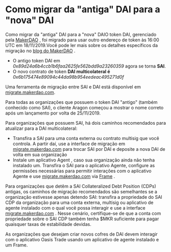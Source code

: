 # Como migrar da "antiga" DAI para a "nova" DAI

Como migrar da "antiga" DAI para a "nova" DAIO token DAI, gerenciado pela [MakerDAO](https://makerdao.com/) , foi migrado para usar outro endereço de token às 16:00 UTC em 18/11/2019.Você pode ler mais sobre os detalhes específicos da migração no [blog do MakerDAO](https://blog.makerdao.com/multi-collateral-dai-is-live/) .

* O antigo token DAI em _0x89d24a6b4ccb1b6faa2625fe562bdd9a23260359_ agora se torna **SAI**.
* O novo contrato de token **DAI multicolateral é** _0x6b175474e89094c44da98b954eedeac495271d0f_

Uma ferramenta de migração entre SAI e DAI está disponível em [migrate.makerdao.com](https://migrate.makerdao.com/).

Para todas as organizações que possuem o token DAI "antigo" (também conhecido como SAI), o cliente Aragon começou a mostrar o nome correto após um lançamento por volta de 25/11/2019.

Para organizações que possuem SAI, há dois caminhos recomendados para atualizar para a DAI multicolateral:

* Transfira a SAI para uma conta externa ou contrato multisig que você controla. A partir daí, use a interface de migração em [migrate.makerdao.com](https://migrate.makerdao.com/) para trocar SAI por DAI e deposite a nova DAI de volta em sua organização
* Instale um aplicativo Agent , caso sua organização ainda não tenha instalado um. Transfira o SAI para o aplicativo Agente, configure as permissões necessárias para permitir interações com o aplicativo Agente e use [migrate.makerdao.com](https://migrate.makerdao.com/) via [Frame](https://frame.sh/) .

Para organizações que detêm a SAI Collateralized Debt Position (CDPs) antigas, os caminhos de migração recomendados são semelhantes se a organização estivesse apenas detendo SAI: transfira a propriedade do SAI CDP da organização para uma conta externa, multisig ou aplicativo de agente instalado com o qual você possa interagir e use a interface [migrate.makerdao.com](https://migrate.makerdao.com/) . Nesse cenário, certifique-se de que a conta com propriedade sobre o SAI CDP também tenha $MKR suficiente para pagar quaisquer taxas de estabilidade devidas.

As organizações que desejam criar novos cofres de DAI devem interagir com o aplicativo Oasis Trade usando um aplicativo de agente instalado e um Frame.

